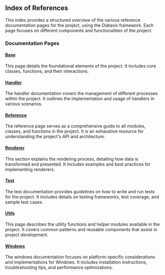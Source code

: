 <!-- This part of the project documentation focuses on
an **information-oriented** approach. Use it as a
reference for the technical implementation of the
`calculator` project code. -->

## Index of References

This index provides a structured overview of the various reference documentation pages for the project, using the Diátaxis framework. Each page focuses on different components and functionalities of the project.

### Documentation Pages

#### [Base](base.md)
This page details the foundational elements of the project. It includes core classes, functions, and their interactions.

#### [Handler](handler.md)
The handler documentation covers the management of different processes within the project. It outlines the implementation and usage of handlers in various scenarios.

#### [Reference](reference.md)
The reference page serves as a comprehensive guide to all modules, classes, and functions in the project. It is an exhaustive resource for understanding the project's API and architecture.

#### [Renderer](renderer.md)
This section explains the rendering process, detailing how data is transformed and presented. It includes examples and best practices for implementing renderers.

#### [Test](test.md)
The test documentation provides guidelines on how to write and run tests for the project. It includes details on testing frameworks, test coverage, and sample test cases.

#### [Utils](utils.md)
This page describes the utility functions and helper modules available in the project. It covers common patterns and reusable components that assist in project development.

#### [Windows](windows.md)
The windows documentation focuses on platform-specific considerations and implementations for Windows. It includes installation instructions, troubleshooting tips, and performance optimizations.